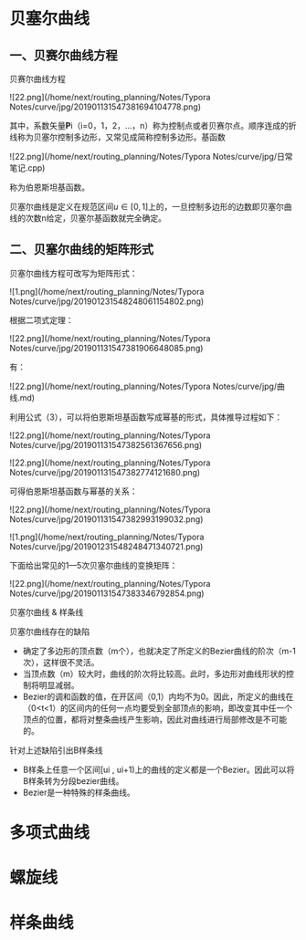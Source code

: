 # 贝塞尔曲线

## 一、贝赛尔曲线方程

贝赛尔曲线方程

![22.png](/home/next/routing_planning/Notes/Typora Notes/curve/jpg/201901131547381694104778.png)

其中，系数矢量**P**i（i=0，1，2，…，n）称为控制点或者贝赛尔点。顺序连成的折线称为贝塞尔控制多边形，又常见成简称控制多边形。基函数

![22.png](/home/next/routing_planning/Notes/Typora Notes/curve/jpg/日常笔记.cpp)

称为伯恩斯坦基函数。

贝塞尔曲线是定义在规范区间$u∈[0,1]$上的，一旦控制多边形的边数即贝塞尔曲线的次数n给定，贝塞尔基函数就完全确定。

## 二、贝塞尔曲线的矩阵形式

贝塞尔曲线方程可改写为矩阵形式：

![1.png](/home/next/routing_planning/Notes/Typora Notes/curve/jpg/201901231548248061154802.png)

根据二项式定理：

![22.png](/home/next/routing_planning/Notes/Typora Notes/curve/jpg/201901131547381906648085.png)

有：

![22.png](/home/next/routing_planning/Notes/Typora Notes/curve/jpg/曲线.md)

利用公式（3），可以将伯恩斯坦基函数写成幂基的形式，具体推导过程如下：

![22.png](/home/next/routing_planning/Notes/Typora Notes/curve/jpg/201901131547382561367656.png)



![22.png](/home/next/routing_planning/Notes/Typora Notes/curve/jpg/201901131547382774121680.png)

可得伯恩斯坦基函数与幂基的关系：

![22.png](/home/next/routing_planning/Notes/Typora Notes/curve/jpg/201901131547382993199032.png)

![1.png](/home/next/routing_planning/Notes/Typora Notes/curve/jpg/201901231548248471340721.png)

下面给出常见的1—5次贝塞尔曲线的变换矩阵：

![22.png](/home/next/routing_planning/Notes/Typora Notes/curve/jpg/201901131547383346792854.png)

贝塞尔曲线 & 样条线

贝塞尔曲线存在的缺陷

- 确定了多边形的顶点数（m个），也就决定了所定义的Bezier曲线的阶次（m-1次），这样很不灵活。
- 当顶点数（m）较大时，曲线的阶次将比较高。此时，多边形对曲线形状的控制将明显减弱。
- Bezier的调和函数的值，在开区间（0,1）内均不为0。因此，所定义的曲线在（0<t<1）的区间内的任何一点均要受到全部顶点的影响，即改变其中任一个顶点的位置，都将对整条曲线产生影响，因此对曲线进行局部修改是不可能的。

针对上述缺陷引出B样条线

- B样条上任意一个区间[ui , ui+1)上的曲线的定义都是一个Bezier。因此可以将B样条转为分段bezier曲线。
- Bezier是一种特殊的样条曲线。

# 多项式曲线

# 螺旋线

# 样条曲线